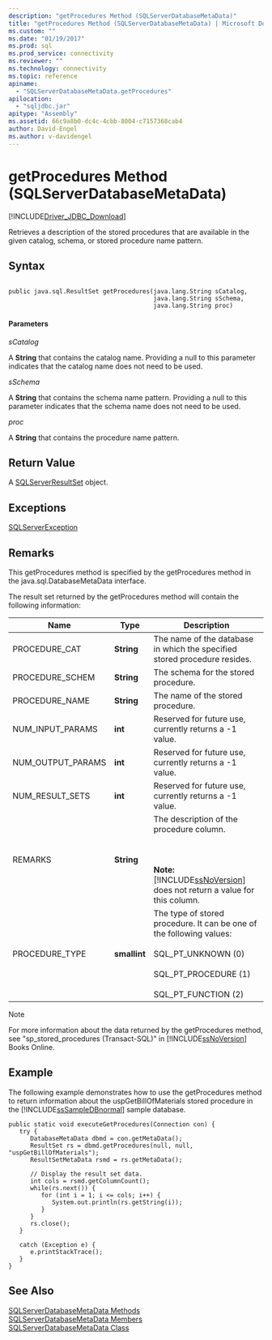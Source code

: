 ```yaml
---
description: "getProcedures Method (SQLServerDatabaseMetaData)"
title: "getProcedures Method (SQLServerDatabaseMetaData) | Microsoft Docs"
ms.custom: ""
ms.date: "01/19/2017"
ms.prod: sql
ms.prod_service: connectivity
ms.reviewer: ""
ms.technology: connectivity
ms.topic: reference
apiname: 
  - "SQLServerDatabaseMetaData.getProcedures"
apilocation: 
  - "sqljdbc.jar"
apitype: "Assembly"
ms.assetid: 66c9a8b0-dc4c-4cbb-8004-c7157368cab4
author: David-Engel
ms.author: v-davidengel
---
```

# getProcedures Method (SQLServerDatabaseMetaData)
[!INCLUDE[Driver_JDBC_Download](../../../includes/driver_jdbc_download.md)]

  Retrieves a description of the stored procedures that are available in the given catalog, schema, or stored procedure name pattern.  
  
## Syntax  
  
```  
  
public java.sql.ResultSet getProcedures(java.lang.String sCatalog,  
                                        java.lang.String sSchema,  
                                        java.lang.String proc)  
```  
  
#### Parameters  
 *sCatalog*  
  
 A **String** that contains the catalog name. Providing a null to this parameter indicates that the catalog name does not need to be used.  
  
 *sSchema*  
  
 A **String** that contains the schema name pattern. Providing a null to this parameter indicates that the schema name does not need to be used.  
  
 *proc*  
  
 A **String** that contains the procedure name pattern.  
  
## Return Value  
 A [SQLServerResultSet](../../../connect/jdbc/reference/sqlserverresultset-class.md) object.  
  
## Exceptions  
 [SQLServerException](../../../connect/jdbc/reference/sqlserverexception-class.md)  
  
## Remarks  
 This getProcedures method is specified by the getProcedures method in the java.sql.DatabaseMetaData interface.  
  
 The result set returned by the getProcedures method will contain the following information:  
  
|Name|Type|Description|  
|----------|----------|-----------------|  
|PROCEDURE_CAT|**String**|The name of the database in which the specified stored procedure resides.|  
|PROCEDURE_SCHEM|**String**|The schema for the stored procedure.|  
|PROCEDURE_NAME|**String**|The name of the stored procedure.|  
|NUM_INPUT_PARAMS|**int**|Reserved for future use, currently returns a -1 value.|  
|NUM_OUTPUT_PARAMS|**int**|Reserved for future use, currently returns a -1 value.|  
|NUM_RESULT_SETS|**int**|Reserved for future use, currently returns a -1 value.|  
|REMARKS|**String**|The description of the procedure column.<br /><br /> <br /><br /> **Note:**  [!INCLUDE[ssNoVersion](../../../includes/ssnoversion-md.md)] does not return a value for this column.|  
|PROCEDURE_TYPE|**smallint**|The type of stored procedure. It can be one of the following values:<br /><br /> SQL_PT_UNKNOWN (0)<br /><br /> SQL_PT_PROCEDURE (1)<br /><br /> SQL_PT_FUNCTION (2)|  
  
> [!NOTE]  
>  For more information about the data returned by the getProcedures method, see "sp_stored_procedures (Transact-SQL)" in [!INCLUDE[ssNoVersion](../../../includes/ssnoversion-md.md)] Books Online.  
  
## Example  
 The following example demonstrates how to use the getProcedures method to return information about the uspGetBillOfMaterials stored procedure in the [!INCLUDE[ssSampleDBnormal](../../../includes/sssampledbnormal_md.md)] sample database.  
  
```  
public static void executeGetProcedures(Connection con) {  
   try {  
      DatabaseMetaData dbmd = con.getMetaData();  
      ResultSet rs = dbmd.getProcedures(null, null, "uspGetBillOfMaterials");  
      ResultSetMetaData rsmd = rs.getMetaData();  
  
      // Display the result set data.  
      int cols = rsmd.getColumnCount();  
      while(rs.next()) {  
         for (int i = 1; i <= cols; i++) {  
            System.out.println(rs.getString(i));  
         }  
      }  
      rs.close();  
   }   
  
   catch (Exception e) {  
      e.printStackTrace();  
   }  
}  
```  
  
## See Also  
 [SQLServerDatabaseMetaData Methods](../../../connect/jdbc/reference/sqlserverdatabasemetadata-methods.md)   
 [SQLServerDatabaseMetaData Members](../../../connect/jdbc/reference/sqlserverdatabasemetadata-members.md)   
 [SQLServerDatabaseMetaData Class](../../../connect/jdbc/reference/sqlserverdatabasemetadata-class.md)  
  
  
